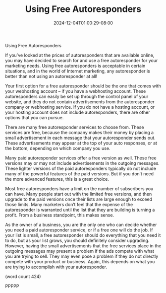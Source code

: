 ﻿---
title: "Using Free Autoresponders"
date: 2024-12-04T01:00:29-08:00
description: "Autoresponders Tips for Web Success"
featured_image: "/images/Autoresponders.jpg"
tags: ["Autoresponders"]
---

Using Free Autoresponders

If you’ve looked at the prices of autoresponders that 
are available online, you may have decided to search 
for and use a free autoresponder for your marketing 
needs. Using free autoresponders is acceptable in 
certain situations, and in the world of Internet 
marketing, any autoresponder is better than not 
using an autoresponder at all!

Your first option for a free autoresponder should be 
the one that comes with your webhosting account – 
if you have a webhosting account. These 
autoresponders can easily be set up through the 
control panel of your website, and they do not 
contain advertisements from the autoresponder 
company or webhosting service. If you do not have 
a hosting account, or your hosting 
account does not include autoresponders, there are 
other options that you can pursue.

There are many free autoresponder services to 
choose from. These services are free, because the 
company makes their money by placing a small 
advertisement in each message that your 
autoresponder sends out. These advertisements 
may appear at the top of your auto responses, or at 
the bottom, depending on which company you use.

Many paid autoresponder services offer a free version 
as well. These free versions may or may not include 
advertisements in the outgoing messages. These 
lighter versions of the paid autoresponders typically 
do not include many of the powerful features of the 
paid versions. But if you don’t need the more 
advanced features, this is a great choice. 

Most free autoresponders have a limit on the number 
of subscribers you can have. Many people start out 
with the limited free versions, and then upgrade to 
the paid versions once their lists are large enough 
to exceed those limits. Many marketers don’t feel 
that the expense of the autoresponder is warranted 
until the list that they are building is turning a profit. 
From a business standpoint, this makes sense.

As the owner of a business, you are the only one 
who can decide whether you need a paid 
autoresponder service, or if a free one will do the job. 
If your list is small, a free autoresponder should do 
everything that you need it to do, but as your list 
grows, you should definitely consider upgrading. 
However, having the small advertisements that the 
free services place in the outgoing 
messages may present a problem if the ads 
compete with what you are trying to sell. They may 
even pose a problem if they do not directly compete 
with your product or business. Again, this depends 
on what you are trying to accomplish with your 
autoresponder.

(word count 424)

PPPPP

